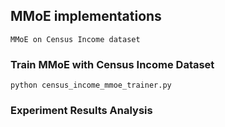 ## MMoE implementations

`MMoE on Census Income dataset`

### Train MMoE with Census Income Dataset

` python census_income_mmoe_trainer.py `

### Experiment Results Analysis

